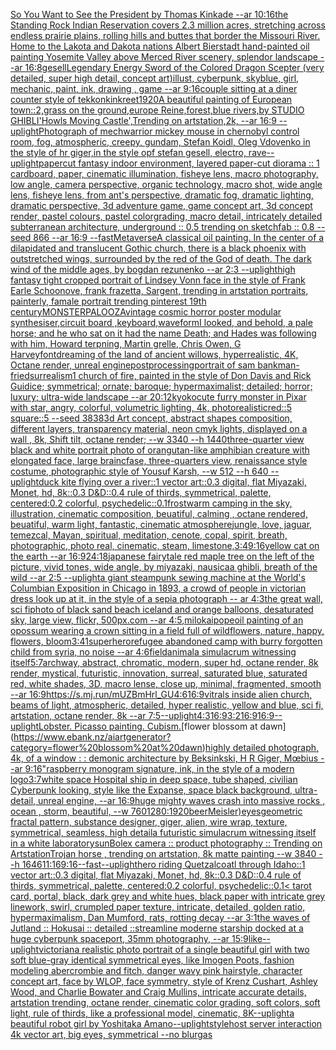 [So You Want to See the President by Thomas Kinkade --ar 10:16](https://www.ebank.nz/aiartgenerator?category=So%20You%20Want%20to%20See%20the%20President%20by%20Thomas%20Kinkade%20--ar%2010%3A16)[the Standing Rock Indian Reservation covers 2.3 million acres, stretching across endless prairie plains, rolling hills and buttes that border the Missouri River. Home to the Lakota and Dakota nations Albert Bierstadt hand-painted oil painting Yosemite Valley above Merced River scenery, splendor landscape --ar 16:8](https://www.ebank.nz/aiartgenerator?category=the%20Standing%20Rock%20Indian%20Reservation%20covers%202.3%20million%20acres%2C%20stretching%20across%20endless%20prairie%20plains%2C%20rolling%20hills%20and%20buttes%20that%20border%20the%20Missouri%20River.%20Home%20to%20the%20Lakota%20and%20Dakota%20nations%20Albert%20Bierstadt%20hand-painted%20oil%20painting%20Yosemite%20Valley%20above%20Merced%20River%20scenery%2C%20splendor%20landscape%20--ar%2016%3A8)[gesell](https://www.ebank.nz/aiartgenerator?category=gesell)[Legendary Energy Sword of the Colored Dragon Scepter (very detailed, super high detail, concept art)](https://www.ebank.nz/aiartgenerator?category=Legendary%20Energy%20Sword%20of%20the%20Colored%20Dragon%20Scepter%20%28very%20detailed%2C%20super%20high%20detail%2C%20concept%20art%29)[illust, cyberpunk, skyblue, girl, mechanic, paint, ink, drawing , game --ar 9:16](https://www.ebank.nz/aiartgenerator?category=illust%2C%20cyberpunk%2C%20skyblue%2C%20girl%2C%20mechanic%2C%20paint%2C%20ink%2C%20drawing%20%2C%20game%20--ar%209%3A16)[couple sitting at a diner counter style of tekkonkinkreet](https://www.ebank.nz/aiartgenerator?category=couple%20sitting%20at%20a%20diner%20counter%20style%20of%20tekkonkinkreet)[1920](https://www.ebank.nz/aiartgenerator?category=1920)[A beautiful painting of European town::2,grass on the ground,europe Reine,forest,blue rivers,by STUDIO GHIBLI'Howls Moving Castle',Trending on artstation,2k, --ar 16:9 --uplight](https://www.ebank.nz/aiartgenerator?category=A%20beautiful%20painting%20of%20European%20town%3A%3A2%2Cgrass%20on%20the%20ground%2Ceurope%20Reine%2Cforest%2Cblue%20rivers%2Cby%20STUDIO%20GHIBLI%27Howls%20Moving%20Castle%27%2CTrending%20on%20artstation%2C2k%2C%20--ar%2016%3A9%20--uplight)[Photograph of mechwarrior mickey mouse in chernobyl control room, fog, atmospheric, creepy,  gundam,  Stefan Koidl, Oleg Vdovenko in the style of hr giger,in the style opf stefan gesell, electro, rave](https://www.ebank.nz/aiartgenerator?category=Photograph%20of%20mechwarrior%20mickey%20mouse%20in%20chernobyl%20control%20room%2C%20fog%2C%20atmospheric%2C%20creepy%2C%20%20gundam%2C%20%20Stefan%20Koidl%2C%20Oleg%20Vdovenko%20in%20the%20style%20of%20hr%20giger%2Cin%20the%20style%20opf%20stefan%20gesell%2C%20electro%2C%20rave)[--uplight](https://www.ebank.nz/aiartgenerator?category=--uplight)[papercut fantasy indoor environment, layered paper-cut diorama :: 1 cardboard, paper, cinematic illumination, fisheye lens, macro photography, low angle, camera perspective, organic technology, macro shot, wide angle lens, fisheye lens, from ant's perspective, dramatic fog, dramatic lighting, dramatic perspective, 3d adventure game, game concept art, 3d concept render, pastel colours, pastel colorgrading, macro detail, intricately detailed subterranean architecture, underground :: 0.5  trending on sketchfab :: 0.8 --seed 866 --ar 16:9 --fast](https://www.ebank.nz/aiartgenerator?category=papercut%20fantasy%20indoor%20environment%2C%20layered%20paper-cut%20diorama%20%3A%3A%201%20cardboard%2C%20paper%2C%20cinematic%20illumination%2C%20fisheye%20lens%2C%20macro%20photography%2C%20low%20angle%2C%20camera%20perspective%2C%20organic%20technology%2C%20macro%20shot%2C%20wide%20angle%20lens%2C%20fisheye%20lens%2C%20from%20ant%27s%20perspective%2C%20dramatic%20fog%2C%20dramatic%20lighting%2C%20dramatic%20perspective%2C%203d%20adventure%20game%2C%20game%20concept%20art%2C%203d%20concept%20render%2C%20pastel%20colours%2C%20pastel%20colorgrading%2C%20macro%20detail%2C%20intricately%20detailed%20subterranean%20architecture%2C%20underground%20%3A%3A%200.5%20%20trending%20on%20sketchfab%20%3A%3A%200.8%20--seed%20866%20--ar%2016%3A9%20--fast)[Metaverse](https://www.ebank.nz/aiartgenerator?category=Metaverse)[A classical oil painting. In the center of a dilapidated and translucent Gothic church, there is a black phoenix with outstretched wings, surrounded by the red of the God of death. The dark wind of the middle ages, by bogdan rezunenko --ar 2:3 --uplight](https://www.ebank.nz/aiartgenerator?category=A%20classical%20oil%20painting.%20In%20the%20center%20of%20a%20dilapidated%20and%20translucent%20Gothic%20church%2C%20there%20is%20a%20black%20phoenix%20with%20outstretched%20wings%2C%20surrounded%20by%20the%20red%20of%20the%20God%20of%20death.%20The%20dark%20wind%20of%20the%20middle%20ages%2C%20by%20bogdan%20rezunenko%20--ar%202%3A3%20--uplight)[high fantasy tight cropped portrait of Lindsey Vonn face in the style of Frank Earle Schoonove, frank frazetta, Sargent, trending in artstation portraits, painterly, famale portrait trending pinterest 19th century](https://www.ebank.nz/aiartgenerator?category=high%20fantasy%20tight%20cropped%20portrait%20of%20Lindsey%20Vonn%20face%20in%20the%20style%20of%20Frank%20Earle%20Schoonove%2C%20frank%20frazetta%2C%20Sargent%2C%20trending%20in%20artstation%20portraits%2C%20painterly%2C%20famale%20portrait%20trending%20pinterest%2019th%20century)[](https://www.ebank.nz/aiartgenerator?category=)[MONSTERPALOOZA](https://www.ebank.nz/aiartgenerator?category=MONSTERPALOOZA)[vintage cosmic horror poster modular synthesiser,circuit board ,keyboard,waveform](https://www.ebank.nz/aiartgenerator?category=vintage%20cosmic%20horror%20poster%20modular%20synthesiser%2Ccircuit%20board%20%2Ckeyboard%2Cwaveform)[I looked, and behold, a pale horse; and he who sat on it had the name Death; and Hades was following with him, Howard terpning, Martin grelle, Chris Owen, G Harvey](https://www.ebank.nz/aiartgenerator?category=I%20looked%2C%20and%20behold%2C%20a%20pale%20horse%3B%20and%20he%20who%20sat%20on%20it%20had%20the%20name%20Death%3B%20and%20Hades%20was%20following%20with%20him%2C%20Howard%20terpning%2C%20Martin%20grelle%2C%20Chris%20Owen%2C%20G%20Harvey)[font](https://www.ebank.nz/aiartgenerator?category=font)[dreaming of the land of ancient willows, hyperrealistic, 4K, Octane render, unreal engine](https://www.ebank.nz/aiartgenerator?category=dreaming%20of%20the%20land%20of%20ancient%20willows%2C%20hyperrealistic%2C%204K%2C%20Octane%20render%2C%20unreal%20engine)[postprocessing](https://www.ebank.nz/aiartgenerator?category=postprocessing)[portrait of sam bankman-fried](https://www.ebank.nz/aiartgenerator?category=portrait%20of%20sam%20bankman-fried)[surrealism](https://www.ebank.nz/aiartgenerator?category=surrealism)[1 church of fire, painted in the style of Don Davis and Rick Guidice; symmetrical; ornate; baroque; hypermaximalist; detailed; horror; luxury; ultra-wide landscape --ar 20:12](https://www.ebank.nz/aiartgenerator?category=1%20church%20of%20fire%2C%20painted%20in%20the%20style%20of%20Don%20Davis%20and%20Rick%20Guidice%3B%20symmetrical%3B%20ornate%3B%20baroque%3B%20hypermaximalist%3B%20detailed%3B%20horror%3B%20luxury%3B%20ultra-wide%20landscape%20--ar%2020%3A12)[kyoko](https://www.ebank.nz/aiartgenerator?category=kyoko)[cute furry monster in Pixar with star, angry, colorful, volumetric lighting, 4k, photorealistic](https://www.ebank.nz/aiartgenerator?category=cute%20furry%20monster%20in%20Pixar%20with%20star%2C%20angry%2C%20colorful%2C%20volumetric%20lighting%2C%204k%2C%20photorealistic)[red::5 square::5 --seed 3838](https://www.ebank.nz/aiartgenerator?category=red%3A%3A5%20square%3A%3A5%20--seed%203838)[3d Art concept, abstract shapes composition, different layers, transparency material, neon cmyk lights, displayed on a wall , 8k, Shift tilt, octane render; --w 3340 --h 1440](https://www.ebank.nz/aiartgenerator?category=3d%20Art%20concept%2C%20abstract%20shapes%20composition%2C%20different%20layers%2C%20transparency%20material%2C%20neon%20cmyk%20lights%2C%20displayed%20on%20a%20wall%20%2C%208k%2C%20Shift%20tilt%2C%20octane%20render%3B%20--w%203340%20--h%201440)[three-quarter view black and white portrait photo of orangutan-like amphibian creature with elongated face, large braincfase, three-quarters view, renaissance style costume, photographic style of Yousuf Karsh, --w 512 --h 640 --uplight](https://www.ebank.nz/aiartgenerator?category=three-quarter%20view%20black%20and%20white%20portrait%20photo%20of%20orangutan-like%20amphibian%20creature%20with%20elongated%20face%2C%20large%20braincfase%2C%20three-quarters%20view%2C%20renaissance%20style%20costume%2C%20photographic%20style%20of%20Yousuf%20Karsh%2C%20--w%20512%20--h%20640%20--uplight)[duck kite flying over a river::1 vector art::0.3 digital, flat Miyazaki, Monet, hd, 8k::0.3 D&D::0.4 rule of thirds, symmetrical, palette, centered:0.2 colorful, psychedelic::0.1](https://www.ebank.nz/aiartgenerator?category=duck%20kite%20flying%20over%20a%20river%3A%3A1%20vector%20art%3A%3A0.3%20digital%2C%20flat%20Miyazaki%2C%20Monet%2C%20hd%2C%208k%3A%3A0.3%20D%26D%3A%3A0.4%20rule%20of%20thirds%2C%20symmetrical%2C%20palette%2C%20centered%3A0.2%20colorful%2C%20psychedelic%3A%3A0.1)[frost](https://www.ebank.nz/aiartgenerator?category=frost)[warm camping in the sky, illustration, cinematic composition, beuatiful, calming , octane rendered, beuatiful, warm light, fantastic, cinematic atmosphere](https://www.ebank.nz/aiartgenerator?category=warm%20camping%20in%20the%20sky%2C%20illustration%2C%20cinematic%20composition%2C%20beuatiful%2C%20calming%20%2C%20octane%20rendered%2C%20beuatiful%2C%20warm%20light%2C%20fantastic%2C%20cinematic%20atmosphere)[jungle, love, jaguar, temezcal, Mayan, spiritual, meditation, cenote, copal, spirit, breath, photographic, photo real, cinematic, steam, limestone,](https://www.ebank.nz/aiartgenerator?category=jungle%2C%20love%2C%20jaguar%2C%20temezcal%2C%20Mayan%2C%20spiritual%2C%20meditation%2C%20cenote%2C%20copal%2C%20spirit%2C%20breath%2C%20photographic%2C%20photo%20real%2C%20cinematic%2C%20steam%2C%20limestone%2C)[3:4](https://www.ebank.nz/aiartgenerator?category=3%3A4)[9:16](https://www.ebank.nz/aiartgenerator?category=9%3A16)[yellow cat on the earth --ar 16:9](https://www.ebank.nz/aiartgenerator?category=yellow%20cat%20on%20the%20earth%20--ar%2016%3A9)[24:18](https://www.ebank.nz/aiartgenerator?category=24%3A18)[japanese fairytale red maple tree on the left of the picture, vivid tones, wide angle, by miyazaki, nausicaa ghibli, breath of the wild --ar 2:5 --uplight](https://www.ebank.nz/aiartgenerator?category=japanese%20fairytale%20red%20maple%20tree%20on%20the%20left%20of%20the%20picture%2C%20vivid%20tones%2C%20wide%20angle%2C%20by%20miyazaki%2C%20nausicaa%20ghibli%2C%20breath%20of%20the%20wild%20--ar%202%3A5%20--uplight)[a giant steampunk sewing machine at the World's Columbian Exposition in Chicago in 1893, a crowd of people in victorian dress look up at it, in the style of a sepia photograph -- ar 4:3](https://www.ebank.nz/aiartgenerator?category=a%20giant%20steampunk%20sewing%20machine%20at%20the%20World%27s%20Columbian%20Exposition%20in%20Chicago%20in%201893%2C%20a%20crowd%20of%20people%20in%20victorian%20dress%20look%20up%20at%20it%2C%20in%20the%20style%20of%20a%20sepia%20photograph%20--%20ar%204%3A3)[the great wall, sci fi](https://www.ebank.nz/aiartgenerator?category=the%20great%20wall%2C%20sci%20fi)[photo of black sand beach iceland and orange balloons, desaturated sky, large view, flickr, 500px.com --ar 4:5](https://www.ebank.nz/aiartgenerator?category=photo%20of%20black%20sand%20beach%20iceland%20and%20orange%20balloons%2C%20desaturated%20sky%2C%20large%20view%2C%20flickr%2C%20500px.com%20--ar%204%3A5)[,milokai](https://www.ebank.nz/aiartgenerator?category=%2Cmilokai)[pope](https://www.ebank.nz/aiartgenerator?category=pope)[oil painting of an opossum wearing a crown sitting in a field full of wildflowers, nature, happy, flowers, bloom](https://www.ebank.nz/aiartgenerator?category=oil%20painting%20of%20an%20opossum%20wearing%20a%20crown%20sitting%20in%20a%20field%20full%20of%20wildflowers%2C%20nature%2C%20happy%2C%20flowers%2C%20bloom)[3:4](https://www.ebank.nz/aiartgenerator?category=3%3A4)[1](https://www.ebank.nz/aiartgenerator?category=1)[superhero](https://www.ebank.nz/aiartgenerator?category=superhero)[](https://www.ebank.nz/aiartgenerator?category=)[refugee abandoned camp with burry forgotten child from syria,  no noise --ar 4:6](https://www.ebank.nz/aiartgenerator?category=refugee%20abandoned%20camp%20with%20burry%20forgotten%20child%20from%20syria%2C%20%20no%20noise%20--ar%204%3A6)[field](https://www.ebank.nz/aiartgenerator?category=field)[animal](https://www.ebank.nz/aiartgenerator?category=animal)[a simulacrum witnessing itself](https://www.ebank.nz/aiartgenerator?category=a%20simulacrum%20witnessing%20itself)[5:7](https://www.ebank.nz/aiartgenerator?category=5%3A7)[archway, abstract, chromatic, modern, super hd, octane render, 8k render, mystical, futuristic, innovation, surreal, saturated blue, saturated red, white shades, 3D, macro lense, close up, minimal, fragmented, smooth --ar 16:9](https://www.ebank.nz/aiartgenerator?category=archway%2C%20abstract%2C%20chromatic%2C%20modern%2C%20super%20hd%2C%20octane%20render%2C%208k%20render%2C%20mystical%2C%20futuristic%2C%20innovation%2C%20surreal%2C%20saturated%20blue%2C%20saturated%20red%2C%20white%20shades%2C%203D%2C%20macro%20lense%2C%20close%20up%2C%20minimal%2C%20fragmented%2C%20smooth%20--ar%2016%3A9)[<https://s.mj.run/mUZBmHrl_GU>](https://www.ebank.nz/aiartgenerator?category=%3Chttps%3A//s.mj.run/mUZBmHrl_GU%3E)[4:6](https://www.ebank.nz/aiartgenerator?category=4%3A6)[16:9](https://www.ebank.nz/aiartgenerator?category=16%3A9)[vitrals inside alien church, beams of light, atmospheric, detailed, hyper realistic, yellow and blue, sci fi, artstation, octane render, 8k --ar 7:5](https://www.ebank.nz/aiartgenerator?category=vitrals%20inside%20alien%20church%2C%20beams%20of%20light%2C%20atmospheric%2C%20detailed%2C%20hyper%20realistic%2C%20yellow%20and%20blue%2C%20sci%20fi%2C%20artstation%2C%20octane%20render%2C%208k%20--ar%207%3A5)[--uplight](https://www.ebank.nz/aiartgenerator?category=--uplight)[4:3](https://www.ebank.nz/aiartgenerator?category=4%3A3)[16:9](https://www.ebank.nz/aiartgenerator?category=16%3A9)[3:2](https://www.ebank.nz/aiartgenerator?category=3%3A2)[16:9](https://www.ebank.nz/aiartgenerator?category=16%3A9)[16:9](https://www.ebank.nz/aiartgenerator?category=16%3A9)[--uplight](https://www.ebank.nz/aiartgenerator?category=--uplight)[Lobster. Picasso painting. Cubism.](https://www.ebank.nz/aiartgenerator?category=Lobster.%20Picasso%20painting.%20Cubism.)[flower blossom at dawn](https://www.ebank.nz/aiartgenerator?category=flower%20blossom%20at%20dawn)[highly detailed photograph, 4k, of a window : : demonic architecture by Beksinkski, H R Giger, Mœbius --ar 9:16](https://www.ebank.nz/aiartgenerator?category=highly%20detailed%20photograph%2C%204k%2C%20of%20a%20window%20%3A%20%3A%20demonic%20architecture%20by%20Beksinkski%2C%20H%20R%20Giger%2C%20M%C5%93bius%20--ar%209%3A16)["raspberry monogram signature, ink, in the style of a modern logo](https://www.ebank.nz/aiartgenerator?category=%22raspberry%20monogram%20signature%2C%20ink%2C%20in%20the%20style%20of%20a%20modern%20logo)[3:7](https://www.ebank.nz/aiartgenerator?category=3%3A7)[white space Hospital ship in deep space, tube shaped, civilian Cyberpunk looking, style like the Expanse, space black background, ultra-detail, unreal engine, --ar 16:9](https://www.ebank.nz/aiartgenerator?category=white%20space%20Hospital%20ship%20in%20deep%20space%2C%20tube%20shaped%2C%20civilian%20Cyberpunk%20looking%2C%20style%20like%20the%20Expanse%2C%20space%20black%20background%2C%20ultra-detail%2C%20unreal%20engine%2C%20--ar%2016%3A9)[huge mighty waves crash into massive rocks , ocean , storm, beautiful,  --w 760](https://www.ebank.nz/aiartgenerator?category=huge%20mighty%20waves%20crash%20into%20massive%20rocks%20%2C%20ocean%20%2C%20storm%2C%20beautiful%2C%20%20--w%20760)[1280:1920](https://www.ebank.nz/aiartgenerator?category=1280%3A1920)[beer](https://www.ebank.nz/aiartgenerator?category=beer)[Meisler)](https://www.ebank.nz/aiartgenerator?category=Meisler%29)[eyes](https://www.ebank.nz/aiartgenerator?category=eyes)[geometric fractal pattern, substance designer, giger, alien, wire wrap, texture, symmetrical, seamless, high detail](https://www.ebank.nz/aiartgenerator?category=geometric%20fractal%20pattern%2C%20substance%20designer%2C%20giger%2C%20alien%2C%20wire%20wrap%2C%20texture%2C%20symmetrical%2C%20seamless%2C%20high%20detail)[a futuristic simulacrum witnessing itself in a white laboratory](https://www.ebank.nz/aiartgenerator?category=a%20futuristic%20simulacrum%20witnessing%20itself%20in%20a%20white%20laboratory)[sun](https://www.ebank.nz/aiartgenerator?category=sun)[Bolex camera :: product photography :: Trending on Artstation](https://www.ebank.nz/aiartgenerator?category=Bolex%20camera%20%3A%3A%20product%20photography%20%3A%3A%20Trending%20on%20Artstation)[Trojan horse , trending on artstation, 8k matte painting --w 3840 --h 1646](https://www.ebank.nz/aiartgenerator?category=Trojan%20horse%20%2C%20trending%20on%20artstation%2C%208k%20matte%20painting%20--w%203840%20--h%201646)[11:16](https://www.ebank.nz/aiartgenerator?category=11%3A16)[9:16](https://www.ebank.nz/aiartgenerator?category=9%3A16)[--fast](https://www.ebank.nz/aiartgenerator?category=--fast)[--uplight](https://www.ebank.nz/aiartgenerator?category=--uplight)[hero riding Quetzalcoatl through Idaho::1 vector art::0.3 digital, flat Miyazaki, Monet, hd, 8k::0.3 D&D::0.4 rule of thirds, symmetrical, palette, centered:0.2 colorful, psychedelic::0.1](https://www.ebank.nz/aiartgenerator?category=hero%20riding%20Quetzalcoatl%20through%20Idaho%3A%3A1%20vector%20art%3A%3A0.3%20digital%2C%20flat%20Miyazaki%2C%20Monet%2C%20hd%2C%208k%3A%3A0.3%20D%26D%3A%3A0.4%20rule%20of%20thirds%2C%20symmetrical%2C%20palette%2C%20centered%3A0.2%20colorful%2C%20psychedelic%3A%3A0.1)[< tarot card, portal, black, dark grey and white hues, black paper with intricate grey linework, swirl, crumpled paper texture, intricate, detailed, golden ratio, hypermaximalism, Dan Mumford, rats, rotting decay --ar 3:1](https://www.ebank.nz/aiartgenerator?category=%3C%20tarot%20card%2C%20portal%2C%20black%2C%20dark%20grey%20and%20white%20hues%2C%20black%20paper%20with%20intricate%20grey%20linework%2C%20swirl%2C%20crumpled%20paper%20texture%2C%20intricate%2C%20detailed%2C%20golden%20ratio%2C%20hypermaximalism%2C%20Dan%20Mumford%2C%20rats%2C%20rotting%20decay%20--ar%203%3A1)[the waves of Jutland :: Hokusai :: detailed ::](https://www.ebank.nz/aiartgenerator?category=the%20waves%20of%20Jutland%20%3A%3A%20Hokusai%20%3A%3A%20detailed%20%3A%3A)[streamline moderne starship docked at a huge cyberpunk spaceport, 35mm photography, --ar 15:9](https://www.ebank.nz/aiartgenerator?category=streamline%20moderne%20starship%20docked%20at%20a%20huge%20cyberpunk%20spaceport%2C%2035mm%20photography%2C%20--ar%2015%3A9)[like](https://www.ebank.nz/aiartgenerator?category=like)[--uplight](https://www.ebank.nz/aiartgenerator?category=--uplight)[victorian](https://www.ebank.nz/aiartgenerator?category=victorian)[a realistic photo portrait of a single beautiful girl with two soft blue-gray identical symmetrical eyes, like Imogen Poots, fashion modeling abercrombie and fitch, danger wavy pink hairstyle, character concept art, face by WLOP, face symmetry, style of Krenz Cushart, Ashley Wood, and Charlie Bowater and Craig Mullins, intricate accurate details, artstation trending, octane render, cinematic color grading, soft colors, soft light, rule of thirds, like a professional model, cinematic, 8K](https://www.ebank.nz/aiartgenerator?category=a%20realistic%20photo%20portrait%20of%20a%20single%20beautiful%20girl%20with%20two%20soft%20blue-gray%20identical%20symmetrical%20eyes%2C%20like%20Imogen%20Poots%2C%20fashion%20modeling%20abercrombie%20and%20fitch%2C%20danger%20wavy%20pink%20hairstyle%2C%20character%20concept%20art%2C%20face%20by%20WLOP%2C%20face%20symmetry%2C%20style%20of%20Krenz%20Cushart%2C%20Ashley%20Wood%2C%20and%20Charlie%20Bowater%20and%20Craig%20Mullins%2C%20intricate%20accurate%20details%2C%20artstation%20trending%2C%20octane%20render%2C%20cinematic%20color%20grading%2C%20soft%20colors%2C%20soft%20light%2C%20rule%20of%20thirds%2C%20like%20a%20professional%20model%2C%20cinematic%2C%208K)[--uplight](https://www.ebank.nz/aiartgenerator?category=--uplight)[](https://www.ebank.nz/aiartgenerator?category=)[a beautiful robot girl by Yoshitaka Amano](https://www.ebank.nz/aiartgenerator?category=a%20beautiful%20robot%20girl%20by%20Yoshitaka%20Amano)[--uplight](https://www.ebank.nz/aiartgenerator?category=--uplight)[style](https://www.ebank.nz/aiartgenerator?category=style)[host server interaction 4k vector art, big eyes, symmetrical --no blur](https://www.ebank.nz/aiartgenerator?category=host%20server%20interaction%204k%20vector%20art%2C%20big%20eyes%2C%20symmetrical%20--no%20blur)[gas](https://www.ebank.nz/aiartgenerator?category=gas)